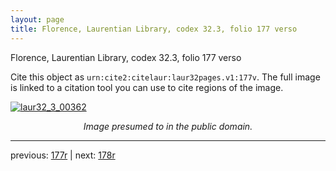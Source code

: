 ```yaml
---
layout: page
title: Florence, Laurentian Library, codex 32.3, folio 177 verso
---
```


Florence, Laurentian Library, codex 32.3, folio 177 verso

Cite this object as `urn:cite2:citelaur:laur32pages.v1:177v`.  The full image is linked to a citation tool you can use to cite regions of the image.

[![laur32_3_00362](http://www.homermultitext.org/iipsrv?IIIF=/project/homer/pyramidal/deepzoom/citelaur/laur32imgs/v1/laur32_3_00362.tif/full/800,/0/default.jpg)](http://www.homermultitext.org/ict2/?urn=urn:cite2:citelaur:laur32imgs.v1:laur32_3_00362) 

<p style="text-align: center; font-style: italic;">Image presumed to in the public domain.</p>

---

previous: [177r](../177r/) | next: [178r](../178r/)